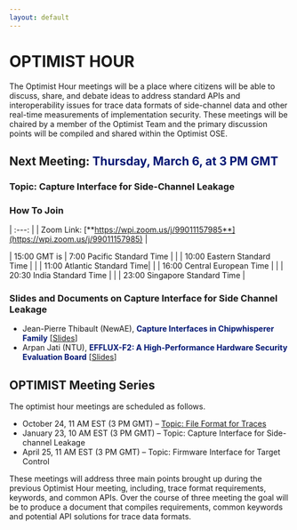 ```yaml
---
layout: default
---
```


# OPTIMIST HOUR

The Optimist Hour meetings will be a place where citizens will be able
to discuss, share, and debate ideas to address standard APIs and
interoperability issues for trace data formats of side-channel data
and other real-time measurements of implementation security. These
meetings will be chaired by a member of the Optimist Team and the
primary discussion points will be compiled and shared within the
Optimist OSE.

## Next Meeting: <span style="color:#011673;font-weight:bold;"> Thursday, March 6, at 3 PM GMT</span>

### Topic: Capture Interface for Side-Channel Leakage

### How To Join

| :---: |
| Zoom Link: [**https://wpi.zoom.us/j/99011157985**](https://wpi.zoom.us/j/99011157985) |



| 15:00 GMT is  | 7:00 Pacific Standard Time |
|               | 10:00 Eastern Standard Time |
|               | 11:00 Atlantic Standard Time|
|               | 16:00 Central European Time |
|               | 20:30 India Standard Time  |
|               | 23:00 Singapore Standard Time |

### Slides and Documents on Capture Interface for Side Channel Leakage

* Jean-Pierre Thibault (NewAE), <span style="color:#011673;font-weight:bold;">Capture Interfaces in Chipwhisperer Family</span> [[Slides](thibault_cwinterfaces.pdf)]
* Arpan Jati (NTU), <span style="color:#011673;font-weight:bold;">EFFLUX-F2: A High-Performance Hardware Security Evaluation Board</span> [[Slides](jati_eflux.pdf)]

## OPTIMIST Meeting Series

The optimist hour meetings are scheduled as follows.

* October 24, 11 AM EST (3 PM GMT) – [Topic: File Format for Traces](https://optimist-ose.org/optimist-hour-24)
* January 23, 10 AM EST (3 PM GMT) – Topic: Capture Interface for Side-channel Leakage
* April 25, 11 AM EST (3 PM GMT) – Topic: Firmware Interface for Target Control

These meetings will address three main points brought up during the
previous Optimist Hour meeting, including, trace format requirements,
keywords, and common APIs. Over the course of three meeting the goal
will be to produce a document that compiles requirements, common
keywords and potential API solutions for trace data formats.

